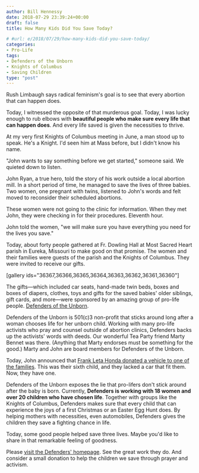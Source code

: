 ```yaml
---
author: Bill Hennessy
date: 2018-07-29 23:39:24+00:00
draft: false
title: How Many Kids Did You Save Today?

# #url: e/2018/07/29/how-many-kids-did-you-save-today/
categories:
- Pro-Life
tags:
- Defenders of the Unborn
- Knights of Columbus
- Saving Children
type: "post"
---
```


Rush Limbaugh says radical feminism's goal is to see that every abortion that can happen does.

Today, I witnessed the opposite of that murderous goal. Today, I was lucky enough to rub elbows with **beautiful people who make sure every life that can happen does**. And every life saved is given the necessities to thrive.

At my very first Knights of Columbus meeting in June, a man stood up to speak. He's a Knight. I'd seen him at Mass before, but I didn't know his name.

"John wants to say something before we get started," someone said. We quieted down to listen.

John Ryan, a true hero, told the story of his work outside a local abortion mill. In a short period of time, he managed to save the lives of three babies. Two women, one pregnant with twins, listened to John's words and felt moved to reconsider their scheduled abortions.

These women were not going to the clinic for information. When they met John, they were checking in for their procedures. Eleventh hour.

John told the women, "we will make sure you have everything you need for the lives you save."

Today, about forty people gathered at Fr. Dowling Hall at Most Sacred Heart parish in Eureka, Missouri to make good on that promise. The women and their families were guests of the parish and the Knights of Columbus. They were invited to receive our gifts.

[gallery ids="36367,36366,36365,36364,36363,36362,36361,36360"]

The gifts—which included car seats, hand-made twin beds, boxes and boxes of diapers, clothes, toys and gifts for the saved babies' older siblings, gift cards, and more—were sponsored by an amazing group of pro-life people. [Defenders of the Unborn](https://stl-defenders.com/).

Defenders of the Unborn is 501(c)3 non-profit that sticks around long after a woman chooses life for her unborn child. Working with many pro-life activists who pray and counsel outside of abortion clinics, Defenders backs up the activists' words with deeds. Our wonderful Tea Party friend Marty Bennet was there. (Anything that Marty endorses must be something for the good.) Marty and John are board members for Defenders of the Unborn.

Today, John announced that [Frank Leta Honda donated a vehicle to one of the families](https://www.facebook.com/photo.php?fbid=1983639388315760&set=a.689364084409970.1073741827.100000091539486&type=3). This was their sixth child, and they lacked a car that fit them. Now, they have one.

Defenders of the Unborn exposes the lie that pro-lifers don't stick around after the baby is born. Currently, **Defenders is working with 18 women and over 20 children who have chosen life**. Together with groups like the Knights of Columbus, Defenders makes sure that every child that can experience the joys of a first Christmas or an Easter Egg Hunt does. By helping mothers with necessities, even automobiles, Defenders gives the children they save a fighting chance in life.

Today, some good people helped save three lives. Maybe you'd like to share in that remarkable feeling of goodness.

Please [visit the Defenders' homepage](https://stl-defenders.com/). See the great work they do. And consider a small donation to help the children we save through prayer and activism.
